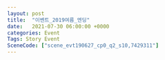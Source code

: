 ```yaml
---
layout: post
title:  "이벤트_2019여름_엔딩"
date:   2021-07-30 06:00:00 +0000
categories: Event
Tags: Story Event
SceneCode: ["scene_evt190627_cp0_q2_s10,7429311"]
---
```

